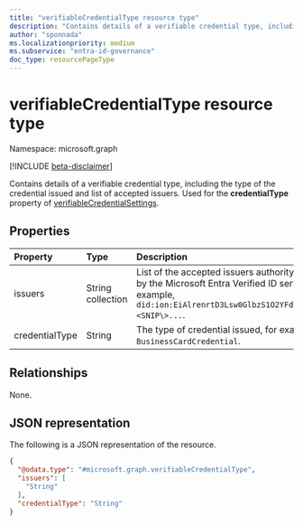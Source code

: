 ```yaml
---
title: "verifiableCredentialType resource type"
description: "Contains details of a verifiable credential type, including the type of the credential issued and list of accepted issuers."
author: "sponnada"
ms.localizationpriority: medium
ms.subservice: "entra-id-governance"
doc_type: resourcePageType
---
```


# verifiableCredentialType resource type

Namespace: microsoft.graph

[!INCLUDE [beta-disclaimer](../../includes/beta-disclaimer.md)]

Contains details of a verifiable credential type, including the type of the credential issued and list of accepted issuers. Used for the **credentialType** property of [verifiableCredentialSettings](verifiablecredentialsettings.md).


## Properties
|Property|Type|Description|
|:---|:---|:---|
|issuers|String collection| List of the accepted issuers authority as identified by the Microsoft Entra Verified ID service, for example, `did:ion:EiAlrenrtD3Lsw0GlbzS1O2YFdy3Xtu8yo35W\<SNIP\>...`. |
|credentialType|String| The type of credential issued, for example, `BusinessCardCredential`.|

## Relationships
None.

## JSON representation
The following is a JSON representation of the resource.
<!-- {
  "blockType": "resource",
  "@odata.type": "microsoft.graph.verifiableCredentialType"
}
-->
``` json
{
  "@odata.type": "#microsoft.graph.verifiableCredentialType",
  "issuers": [
    "String"
  ],
  "credentialType": "String"
}
```
